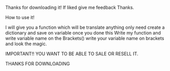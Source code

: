 Thanks for downloading it! If liked give me feedback Thanks.

How to use it!

I will give you a function which will be translate anything only need
create a dictionary and save on variable once you done this
Write my function and write variable name on the Brackets()
write your variable name on brackets and look the magic.

IMPORTANT!!
YOU WANT TO BE ABLE TO SALE OR RESELL IT.

THANKS FOR DOWNLOADING

